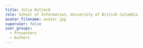 ```yaml
---
title: Julia Bullard
role: School of Information, University of British Columbia
avatar_filename: avatar.jpg
superuser: false
user_groups:
  - Presenters
  - Authors
---
```

